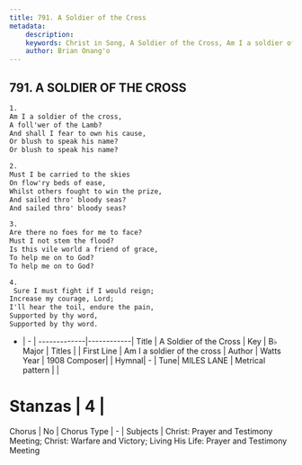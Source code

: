 ```yaml
---
title: 791. A Soldier of the Cross
metadata:
    description: 
    keywords: Christ in Song, A Soldier of the Cross, Am I a soldier of the cross, 
    author: Brian Onang'o
---
```



## 791. A SOLDIER OF THE CROSS

```txt
1.
Am I a soldier of the cross,
A foll'wer of the Lamb?
And shall I fear to own his cause,
Or blush to speak his name?
Or blush to speak his name?

2.
Must I be carried to the skies
On flow'ry beds of ease,
Whilst others fought to win the prize,
And sailed thro' bloody seas?
And sailed thro' bloody seas?

3.
Are there no foes for me to face?
Must I not stem the flood?
Is this vile world a friend of grace,
To help me on to God?
To help me on to God?

4.
 Sure I must fight if I would reign;
Increase my courage, Lord;
I'll hear the toil, endure the pain,
Supported by thy word,
Supported by thy word.
```

- |   -  |
-------------|------------|
Title | A Soldier of the Cross |
Key | B♭ Major |
Titles |  |
First Line | Am I a soldier of the cross |
Author | Watts
Year | 1908
Composer|  |
Hymnal|  - |
Tune| MILES LANE |
Metrical pattern | |
# Stanzas | 4 |
Chorus | No |
Chorus Type | - |
Subjects | Christ: Prayer and Testimony Meeting; Christ: Warfare and Victory; Living His Life: Prayer and Testimony Meeting<span id='more_topics' style='display:none'>; Living His Life: Warfare and Victory |
Texts |  |
Print Texts | 
Scripture Song |  |
  
